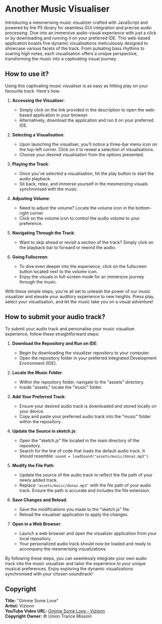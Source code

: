 # Another Music Visualiser 
Introducing a mesmerising music visualizer crafted with JavaScript and powered by the P5 library for seamless GUI integration and precise audio processing. Dive into an immersive audio-visual experience with just a click or by downloading and running it on your preferred IDE. This web-based application boasts five dynamic visualisations meticulously designed to showcase various facets of the track. From pulsating bass rhythms to soaring high notes, each visualisation offers a unique perspective, transforming the music into a captivating visual journey. 

## How to use it?

Using this captivating music visualiser is as easy as hitting play on your favourite track. Here's how:

1. **Accessing the Visualiser**:
   - Simply click on the link provided in the description to open the web-based application in your browser.
   - Alternatively, download the application and run it on your preferred IDE.

2. **Selecting a Visualisation**:
   - Upon launching the visualiser, you'll notice a three-bar menu icon on the top-left corner. Click on it to reveal a selection of visualisations.
   - Choose your desired visualisation from the options presented.

3. **Playing the Track**:
   - Once you've selected a visualisation, hit the play button to start the audio playback.
   - Sit back, relax, and immerse yourself in the mesmerizing visuals synchronised with the music.

4. **Adjusting Volume**:
   - Need to adjust the volume? Locate the volume icon in the bottom-right corner.
   - Click on the volume icon to control the audio volume to your preference.

5. **Navigating Through the Track**:
   - Want to skip ahead or revisit a section of the track? Simply click on the playback bar to forward or rewind the audio.

6. **Going Fullscreen**:
   - To dive even deeper into the experience, click on the fullscreen button located next to the volume icon.
   - Enjoy the visuals in full-screen mode for an immersive journey through the music.

With these simple steps, you're all set to unleash the power of our music visualizer and elevate your auditory experience to new heights. Press play, select your visualisation, and let the music take you on a visual adventure!

## How to submit your audio track?

To submit your audio track and personalise your music visualiser experience, follow these straightforward steps:

1. **Download the Repository and Run on IDE**:
   - Begin by downloading the visualizer repository to your computer.
   - Open the repository folder in your preferred Integrated Development Environment (IDE).

2. **Locate the Music Folder**:
   - Within the repository folder, navigate to the "assets" directory.
   - Inside "assets," locate the "music" folder.

3. **Add Your Preferred Track**:
   - Ensure your desired audio track is downloaded and stored locally on your device.
   - Copy and paste your preferred audio track into the "music" folder within the repository.

4. **Update the Source in sketch.js**:
   - Open the "sketch.js" file located in the main directory of the repository.
   - Search for the line of code that loads the default audio track. It should resemble: `sound = loadSound("assets/music/donaz.mp3")`.

5. **Modify the File Path**:
   - Update the source of the audio track to reflect the file path of your newly added track.
   - Replace `"assets/music/donaz.mp3"` with the file path of your audio track. Ensure the path is accurate and includes the file extension.

6. **Save Changes and Reload**:
   - Save the modifications you made to the "sketch.js" file.
   - Reload the visualiser application to apply the changes.

7. **Open in a Web Browser**:
   - Launch a web browser and open the visualizer application from your local repository.
   - Your personalized audio track should now be loaded and ready to accompany the mesmerising visualizations.

By following these steps, you can seamlessly integrate your own audio track into the music visualizer and tailor the experience to your unique musical preferences. Enjoy exploring the dynamic visualizations synchronised with your chosen soundtrack!

## Copyright

**Title:** "Gimme Some Love"  
**Artist:** Vizionn  
**YouTube Video URL:** [Gimme Some Love - Vizionn](https://www.youtube.com/watch?v=ni7uXBYi1iQ&ab_channel=Vizionn-Topic)  
**Copyright Owner:** ℗ Union Trance Mission



